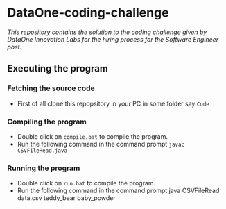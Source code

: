 # DataOne-coding-challenge
*This repository contains the solution to the coding challenge given by DataOne Innovation Labs for the hiring process for the Software Engineer post.*

## Executing the program

### Fetching the source code
* First of all clone this repopsitory in your PC in some folder say `Code`

### Compiling the program
* Double click on `compile.bat` to compile the program.
* Run the following command in the command prompt
`javac CSVFileRead.java`

### Running the program
* Double click on `run.bat` to compile the program.
* Run the following command in the command prompt java CSVFileRead data.csv teddy_bear baby_powder